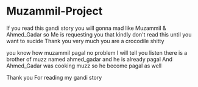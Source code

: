# Muzammil-Project

If you read this gandi story you will gonna mad like Muzammil & Ahmed_Gadar
so Me is requesting you that kindly don't read this until you want to sucide
Thank you 
very much 
you are a crocodile
shitty







you know how muzammil pagal no problem I will tell you 
listen there is a brother of muzz named ahmed_gadar and he is already pagal 
And Ahmed_Gadar was cooking muzz so he become pagal as well

Thank you 
For reading my gandi story 
